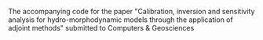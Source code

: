 The accompanying code for the paper "Calibration, inversion and sensitivity analysis for hydro-morphodynamic models through the application of adjoint methods" submitted to Computers &amp; Geosciences
